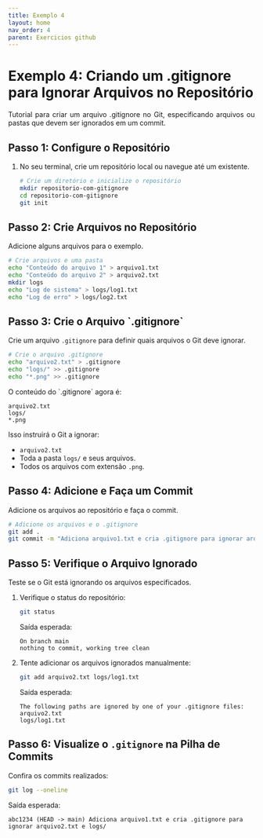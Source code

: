 ```yaml
---
title: Exemplo 4
layout: home
nav_order: 4
parent: Exercicios github
---
```


<!--Don't delete ths script-->
<script src = "https://polyfill.io/v3/polyfill.min.js?features=es6"></script>
<script id = "MathJax-script" async src="https://cdn.jsdelivr.net/npm/mathjax@3/es5/tex-mml-chtml.js"></script>
<!--Don't delete ths script-->

<head>
    <meta charset="UTF-8">
    <meta name="viewport" content="width=device-width, initial-scale=1.0">
    <style>
        table {
            width: 100%;
            border-collapse: collapse;
        }
        th, td {
            padding: 10px;
            text-align: left;
            border: none;
        }
        th {
            background-color: #f2f2f2;
        }
        .tag {
            text-align: right;
        }
        .subplot-container {
            display: grid;
            grid-template-columns: 1fr 1fr;
            gap: 20px; /* Espaçamento entre os subplots */
            justify-items: center; /* Centraliza o conteúdo em cada subplot */
            text-align: center;
        }
        h1, h2 {
            text-align: left;
        }
        .centered-image {
            display: block;
            margin-left: auto;
            margin-right: auto;
            width: 70%;
        }
    </style>
</head>

<h1>Exemplo 4: Criando um .gitignore para Ignorar Arquivos no Repositório</h1>

<p align="justify">
Tutorial para criar um arquivo .gitignore no Git, especificando arquivos ou pastas que devem ser ignorados em um commit.
</p>

<h2>Passo 1: Configure o Repositório</h2>

1. No seu terminal, crie um repositório local ou navegue até um existente. 

    ```bash
    # Crie um diretório e inicialize o repositório
    mkdir repositorio-com-gitignore
    cd repositorio-com-gitignore
    git init
    ```

<h2>Passo 2: Crie Arquivos no Repositório</h2>

<p align="justify">
Adicione alguns arquivos para o exemplo.
</p>

```bash
# Crie arquivos e uma pasta
echo "Conteúdo do arquivo 1" > arquivo1.txt
echo "Conteúdo do arquivo 2" > arquivo2.txt
mkdir logs
echo "Log de sistema" > logs/log1.txt
echo "Log de erro" > logs/log2.txt
```

<h2>Passo 3: Crie o Arquivo `.gitignore`</h2>

<p align="justify">
Crie um arquivo <code>.gitignore</code> para definir quais arquivos o Git deve ignorar.
</p>

```bash
# Crie o arquivo .gitignore
echo "arquivo2.txt" > .gitignore
echo "logs/" >> .gitignore
echo "*.png" >> .gitignore
```

<p align="justify">
O conteúdo do `.gitignore` agora é:
</p>

```
arquivo2.txt
logs/
*.png
```

Isso instruirá o Git a ignorar:
- `arquivo2.txt`
- Toda a pasta `logs/` e seus arquivos.
- Todos os arquivos com extensão `.png`.

<h2>Passo 4: Adicione e Faça um Commit</h2>

<p align="justify">
Adicione os arquivos ao repositório e faça o commit.
</p>

```bash
# Adicione os arquivos e o .gitignore
git add .
git commit -m "Adiciona arquivo1.txt e cria .gitignore para ignorar arquivo2.txt e logs/"
```

<h2>Passo 5: Verifique o Arquivo Ignorado</h2>

<p align="justify">
Teste se o Git está ignorando os arquivos especificados.
</p>

1. Verifique o status do repositório:

    ```bash
    git status
    ```

    Saída esperada:

    ```
    On branch main
    nothing to commit, working tree clean
    ```

2. Tente adicionar os arquivos ignorados manualmente:

    ```bash
    git add arquivo2.txt logs/log1.txt
    ```

    Saída esperada:

    ```
    The following paths are ignored by one of your .gitignore files:
    arquivo2.txt
    logs/log1.txt
    ```

<h2>Passo 6: Visualize o <code>.gitignore</code> na Pilha de Commits</h2>
Confira os commits realizados:

```bash
git log --oneline
```

Saída esperada:

```
abc1234 (HEAD -> main) Adiciona arquivo1.txt e cria .gitignore para ignorar arquivo2.txt e logs/
```